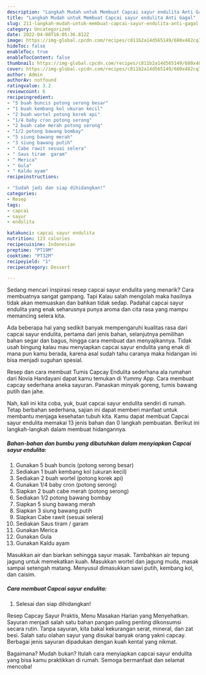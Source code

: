 ```yaml
---
description: "Langkah Mudah untuk Membuat Capcai sayur endulita Anti Gagal"
title: "Langkah Mudah untuk Membuat Capcai sayur endulita Anti Gagal"
slug: 211-langkah-mudah-untuk-membuat-capcai-sayur-endulita-anti-gagal
category: Uncategorized
date: 2022-04-08T16:05:36.812Z
image: https://img-global.cpcdn.com/recipes/c811b2a14d565149/680x482cq70/capcai-sayur-endulita-foto-resep-utama.jpg
hideToc: false
enableToc: true
enableTocContent: false
thumbnail: https://img-global.cpcdn.com/recipes/c811b2a14d565149/680x482cq70/capcai-sayur-endulita-foto-resep-utama.jpg
cover: https://img-global.cpcdn.com/recipes/c811b2a14d565149/680x482cq70/capcai-sayur-endulita-foto-resep-utama.jpg
author: Admin
authorAv: notfound
ratingvalue: 3.2
reviewcount: 6
recipeingredient:
- "5 buah buncis potong serong besar"
- "1 buah kembang kol ukuran kecil"
- "2 buah wortel potong korek api"
- "1/4 baby cron potong serong"
- "2 buah cabe merah potong serong"
- "1/2 potong bawang bombay"
- "5 siung bawang merah"
- "3 siung bawang putih"
- " Cabe rawit sesuai selera"
- " Saus tiram  garam"
- " Merica"
- " Gula"
- " Kaldu ayam"
recipeinstructions:

- "Sudah jadi dan siap dihidangkan!"
categories:
- Resep
tags:
- capcai
- sayur
- endulita

katakunci: capcai sayur endulita 
nutrition: 123 calories
recipecuisine: Indonesian
preptime: "PT19M"
cooktime: "PT32M"
recipeyield: "1"
recipecategory: Dessert

---
```



Sedang mencari inspirasi resep capcai sayur endulita yang menarik? Cara membuatnya sangat gampang. Tapi Kalau salah mengolah maka hasilnya tidak akan memuaskan dan bahkan tidak sedap. Padahal capcai sayur endulita yang enak seharusnya punya aroma dan cita rasa yang mampu memancing selera kita.


Ada beberapa hal yang sedikit banyak mempengaruhi kualitas rasa dari capcai sayur endulita, pertama dari jenis bahan, selanjutnya pemilihan bahan segar dan bagus, hingga cara membuat dan menyajikannya. Tidak usah bingung kalau mau menyiapkan capcai sayur endulita yang enak di mana pun kamu berada, karena asal sudah tahu caranya maka hidangan ini bisa menjadi suguhan spesial.

Resep dan cara membuat Tumis Capcay Endulita sederhana ala rumahan dari Novia Handayani dapat kamu temukan di Yummy App. Cara membuat capcay sederhana aneka sayuran. Panaskan minyak goreng, tumis bawang putih dan jahe.


Nah, kali ini kita coba, yuk, buat capcai sayur endulita sendiri di rumah. Tetap berbahan sederhana, sajian ini dapat memberi manfaat untuk membantu menjaga kesehatan tubuh kita. Kamu dapat membuat Capcai sayur endulita memakai 13 jenis bahan dan 0 langkah pembuatan. Berikut ini langkah-langkah dalam membuat hidangannya.

<!--inarticleads1-->

##### Bahan-bahan dan bumbu yang dibutuhkan dalam menyiapkan Capcai sayur endulita:

1. Gunakan 5 buah buncis (potong serong besar)
1. Sediakan 1 buah kembang kol (ukuran kecil)
1. Sediakan 2 buah wortel (potong korek api)
1. Gunakan 1/4 baby cron (potong serong)
1. Siapkan 2 buah cabe merah (potong serong)
1. Sediakan 1/2 potong bawang bombay
1. Siapkan 5 siung bawang merah
1. Siapkan 3 siung bawang putih
1. Siapkan  Cabe rawit (sesuai selera)
1. Sediakan  Saus tiram / garam
1. Gunakan  Merica
1. Gunakan  Gula
1. Gunakan  Kaldu ayam


Masukkan air dan biarkan sehingga sayur masak. Tambahkan air tepung jagung untuk memekatkan kuah. Masukkan wortel dan jagung muda, masak sampai setengah matang. Menyusul dimasukkan sawi putih, kembang kol, dan caisim. 

<!--inarticleads2-->

##### Cara membuat Capcai sayur endulita:


1. Selesai dan siap dihidangkan!

Resep Capcay Sayur Praktis, Menu Masakan Harian yang Menyehatkan. Sayuran menjadi salah satu bahan pangan paling penting dikonsumsi secara rutin. Tanpa sayuran, kita bakal kekurangan serat, mineral, dan zat besi. Salah satu olahan sayur yang disukai banyak orang yakni capcay. Berbagai jenis sayuran dipadukan dengan kuah kental yang nikmat. 

Bagaimana? Mudah bukan? Itulah cara menyiapkan capcai sayur endulita yang bisa kamu praktikkan di rumah. Semoga bermanfaat dan selamat mencoba!
